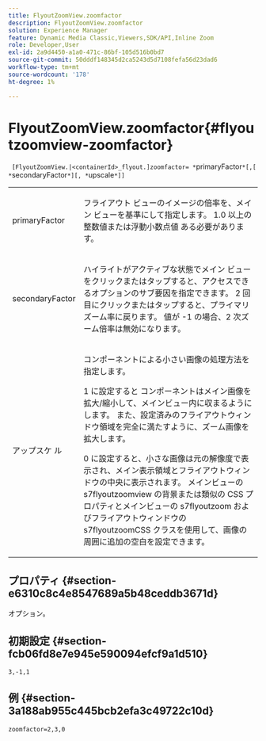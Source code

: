 ```yaml
---
title: FlyoutZoomView.zoomfactor
description: FlyoutZoomView.zoomfactor
solution: Experience Manager
feature: Dynamic Media Classic,Viewers,SDK/API,Inline Zoom
role: Developer,User
exl-id: 2a9d4450-a1a0-471c-86bf-105d516b0bd7
source-git-commit: 50dddf148345d2ca5243d5d7108fefa56d23dad6
workflow-type: tm+mt
source-wordcount: '178'
ht-degree: 1%

---
```


# FlyoutZoomView.zoomfactor{#flyoutzoomview-zoomfactor}

` [FlyoutZoomView.|<containerId>_flyout.]zoomfactor= *`primaryFactor`*[,[ *`secondaryFactor`*][, *`upscale`*]]`

<table id="table_9B98C97485DD4DEB8A6ECBCE8DF6B886"> 
 <tbody> 
  <tr> 
   <td colname="col1"> <p> <span class="codeph"> <span class="varname"> primaryFactor</span> </span> </p> </td> 
   <td colname="col2"> <p> フライアウト ビューのイメージの倍率を、メイン ビューを基準にして指定します。 1.0</span> 以上の整数値または浮動小数点値 <span class="codeph"> ある必要があります。 </p> </td> 
  </tr> 
  <tr> 
   <td colname="col1"> <p> <span class="codeph"> <span class="varname"> secondaryFactor</span> </span> </p> </td> 
   <td colname="col2"> <p> ハイライトがアクティブな状態でメイン ビューをクリックまたはタップすると、アクセスできるオプションのサブ要因を指定できます。 2 回目にクリックまたはタップすると、プライマリズーム率に戻ります。 値が <span class="codeph">-1</span> の場合、2 次ズーム倍率は無効になります。 </p> </td> 
  </tr> 
  <tr> 
   <td colname="col1"> <p>アップスケ <span class="codeph"><span class="varname"> ル </span></span> </p> </td> 
   <td colname="col2"> <p>コンポーネントによる小さい画像の処理方法を指定します。 </p> <p><span class="codeph">1 に設定すると </span> コンポーネントはメイン画像を拡大/縮小して、メインビュー内に収まるようにします。 また、設定済みのフライアウトウィンドウ領域を完全に満たすように、ズーム画像を拡大します。 </p> <p><span class="codeph"> 0</span> に設定すると、小さな画像は元の解像度で表示され、メイン表示領域とフライアウトウィンドウの中央に表示されます。 メインビューの <span class="codeph"> s7flyoutzoomview の背景または類似の CSS プロパティとメインビューの s7flyoutzoom</span> およびフライアウトウィンドウの <span class="codeph"> s7flyoutzoom</span>CSS クラスを使用して、画像の周囲に追加の空白を設定できます。 </p> </td> 
  </tr> 
 </tbody> 
</table>

## プロパティ {#section-e6310c8c4e8547689a5b48ceddb3671d}

オプション。

## 初期設定 {#section-fcb06fd8e7e945e590094efcf9a1d510}

`3,-1,1`

## 例 {#section-3a188ab955c445bcb2efa3c49722c10d}

`zoomfactor=2,3,0`
